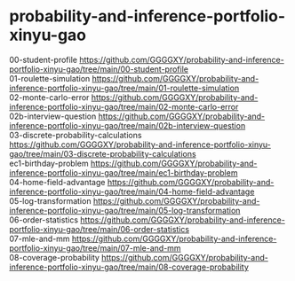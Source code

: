 # probability-and-inference-portfolio-xinyu-gao
00-student-profile  https://github.com/GGGGXY/probability-and-inference-portfolio-xinyu-gao/tree/main/00-student-profile \
01-roulette-simulation https://github.com/GGGGXY/probability-and-inference-portfolio-xinyu-gao/tree/main/01-roulette-simulation \
02-monte-carlo-error https://github.com/GGGGXY/probability-and-inference-portfolio-xinyu-gao/tree/main/02-monte-carlo-error \
02b-interview-question https://github.com/GGGGXY/probability-and-inference-portfolio-xinyu-gao/tree/main/02b-interview-question \
03-discrete-probability-calculations https://github.com/GGGGXY/probability-and-inference-portfolio-xinyu-gao/tree/main/03-discrete-probability-calculations \
ec1-birthday-problem https://github.com/GGGGXY/probability-and-inference-portfolio-xinyu-gao/tree/main/ec1-birthday-problem \
04-home-field-advantage https://github.com/GGGGXY/probability-and-inference-portfolio-xinyu-gao/tree/main/04-home-field-advantage \
05-log-transformation https://github.com/GGGGXY/probability-and-inference-portfolio-xinyu-gao/tree/main/05-log-transformation \
06-order-statistics https://github.com/GGGGXY/probability-and-inference-portfolio-xinyu-gao/tree/main/06-order-statistics \
07-mle-and-mm https://github.com/GGGGXY/probability-and-inference-portfolio-xinyu-gao/tree/main/07-mle-and-mm \
08-coverage-probability https://github.com/GGGGXY/probability-and-inference-portfolio-xinyu-gao/tree/main/08-coverage-probability
